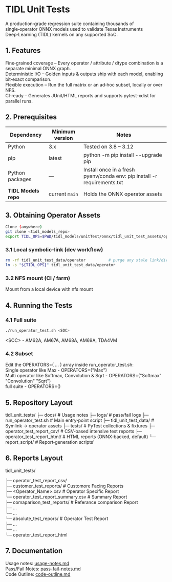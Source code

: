 # TIDL Unit Tests
A production‑grade regression suite containing thousands of single‑operator ONNX models used to validate Texas Instruments Deep‑Learning (TIDL) kernels on any supported SoC.

## 1. Features
Fine‑grained coverage – Every operator / attribute / dtype combination is a separate minimal ONNX graph.<br>
Deterministic I/O – Golden inputs & outputs ship with each model, enabling bit‑exact comparison.<br>
Flexible execution – Run the full matrix or an ad‑hoc subset, locally or over NFS.<br>
CI‑ready – Generates JUnit/HTML reports and supports pytest-xdist for parallel runs.

## 2. Prerequisites
| Dependency               | Minimum version | Notes |
|------------              |-----------------|-------|
| Python                   | 3.x             | Tested on 3.8 – 3.12 |
| pip                      | latest          | python -m pip install --upgrade pip |
| Python packages          | —               | Install once in a fresh pyenv/conda env: pip install -r requirements.txt |
| **TIDL Models repo**     | current `main`  | Holds the ONNX operator assets |

## 3. Obtaining Operator Assets
```bash
Clone (anywhere)
git clone <tidl_models_repo>
export TIDL_OPS=$PWD/tidl_models/unitTest/onnx/tidl_unit_test_assets/operators
```

### 3.1 Local symbolic‑link (dev workflow)
```bash
rm -rf tidl_unit_test_data/operator          # purge any stale link/dir
ln -s "${TIDL_OPS}" tidl_unit_test_data/operator
```

### 3.2 NFS mount (CI / farm)
Mount from a local device with nfs mount

## 4. Running the Tests

### 4.1 Full suite
```bash
./run_operator_test.sh <SOC>
```
&lt;SOC&gt; - AM62A, AM67A, AM68A, AM69A, TDA4VM 

### 4.2 Subset
Edit the OPERATORS=( … ) array inside run_operator_test.sh:<br>
Single operator like Max - OPERATORS=("Max")<br>
Multi operator like Softmax, Convolution & Sqrt - OPERATORS=("Softmax" "Convolution" "Sqrt")<br>
full suite - OPERATORS=()

## 5. Repository Layout
tidl_unit_tests/
├─ docs/                     	# Usage notes
├─ logs/						# pass/fail logs
├─ run_operator_test.sh         # Main entry‑point script
├─ tidl_unit_test_data/         # Symlink → operator assets
├─ tests/                       # PyTest collections & fixtures
├─ operator_test_report_csv/    # CSV‑based intensive test reports
├─ operator_test_report_html/   # HTML reports (ONNX‑backed, default)
└─ report_script/               # Report‑generation scripts'

## 6. Reports Layout
tidl_unit_tests/<br>

├─ operator_test_report_csv/    
    ├─ customer_test_reports/                   # Customore Facing Reports<br>
        ├─ <Operator_Name>.csv                  # Operator Specific Report<br>
        └─ operator_test_report_summary.csv     # Summary Report<br>
    ├─ comaparison_test_reports/                # Referance comparison Report<br>
        ├─ ...<br>
        └─ ...<br>
    └─ absolute_test_repors/                    # Operator Test Report<br>
        ├─ ...<br>
        └─ ...<br>
└─ operator_test_report_html<br>

## 7. Documentation

Usage notes: [usage-notes.md](docs/usage-notes.md)<br>
Pass/Fail Notes: [pass-fail-notes.md](docs/pass-fail-notes.md)<br>
Code Outline: [code-outline.md](docs/code-outline.md)


